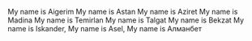My name is Aigerim My name is Astan My name is Aziret My name is Madina My name is Temirlan My name is Talgat My name is Bekzat
 My name is Iskander, My name is Asel, My name is Алманбет
